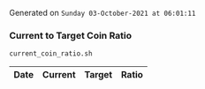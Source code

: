 Generated on `Sunday 03-October-2021 at 06:01:11`

### Current to Target Coin Ratio
`current_coin_ratio.sh`

Date|Current|Target|Ratio
---|---|---|---
